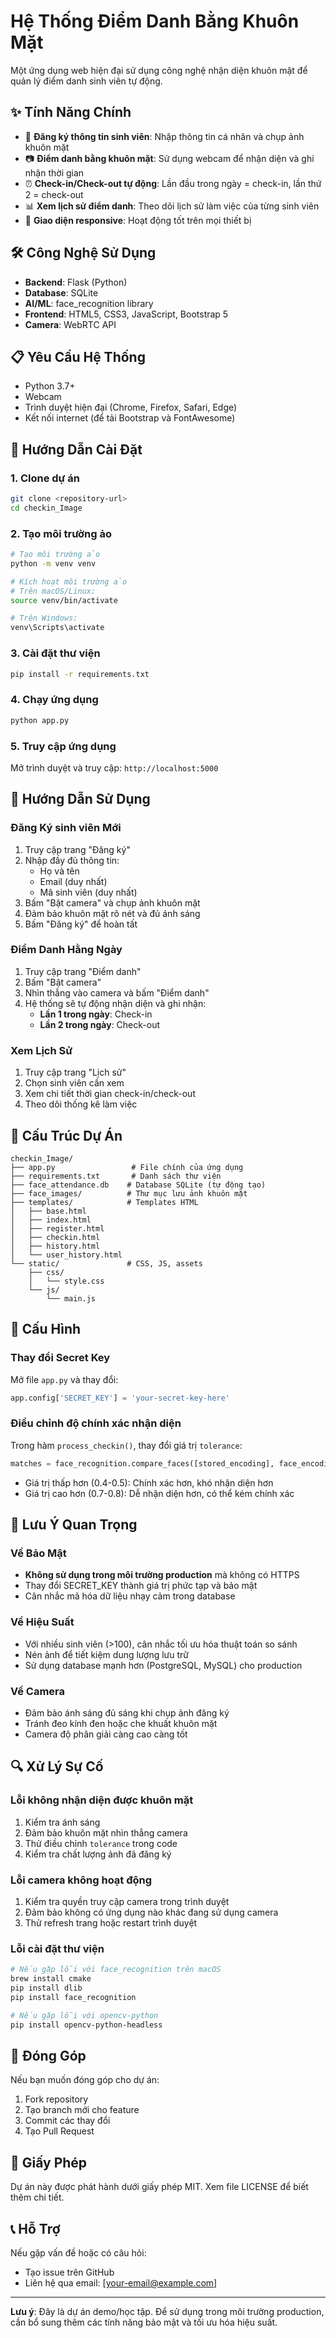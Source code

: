 # Hệ Thống Điểm Danh Bằng Khuôn Mặt

Một ứng dụng web hiện đại sử dụng công nghệ nhận diện khuôn mặt để quản lý điểm danh sinh viên tự động.

## ✨ Tính Năng Chính

- 👤 **Đăng ký thông tin sinh viên**: Nhập thông tin cá nhân và chụp ảnh khuôn mặt
- 📷 **Điểm danh bằng khuôn mặt**: Sử dụng webcam để nhận diện và ghi nhận thời gian
- ⏰ **Check-in/Check-out tự động**: Lần đầu trong ngày = check-in, lần thứ 2 = check-out
- 📊 **Xem lịch sử điểm danh**: Theo dõi lịch sử làm việc của từng sinh viên
- 📱 **Giao diện responsive**: Hoạt động tốt trên mọi thiết bị

## 🛠️ Công Nghệ Sử Dụng

- **Backend**: Flask (Python)
- **Database**: SQLite
- **AI/ML**: face_recognition library
- **Frontend**: HTML5, CSS3, JavaScript, Bootstrap 5
- **Camera**: WebRTC API

## 📋 Yêu Cầu Hệ Thống

- Python 3.7+
- Webcam
- Trình duyệt hiện đại (Chrome, Firefox, Safari, Edge)
- Kết nối internet (để tải Bootstrap và FontAwesome)

## 🚀 Hướng Dẫn Cài Đặt

### 1. Clone dự án
```bash
git clone <repository-url>
cd checkin_Image
```

### 2. Tạo môi trường ảo
```bash
# Tạo môi trường ảo
python -m venv venv

# Kích hoạt môi trường ảo
# Trên macOS/Linux:
source venv/bin/activate

# Trên Windows:
venv\Scripts\activate
```

### 3. Cài đặt thư viện
```bash
pip install -r requirements.txt
```

### 4. Chạy ứng dụng
```bash
python app.py
```

### 5. Truy cập ứng dụng
Mở trình duyệt và truy cập: `http://localhost:5000`

## 📖 Hướng Dẫn Sử Dụng

### Đăng Ký sinh viên Mới
1. Truy cập trang "Đăng ký"
2. Nhập đầy đủ thông tin:
   - Họ và tên
   - Email (duy nhất)
   - Mã sinh viên (duy nhất)
3. Bấm "Bật camera" và chụp ảnh khuôn mặt
4. Đảm bảo khuôn mặt rõ nét và đủ ánh sáng
5. Bấm "Đăng ký" để hoàn tất

### Điểm Danh Hằng Ngày
1. Truy cập trang "Điểm danh"
2. Bấm "Bật camera"
3. Nhìn thẳng vào camera và bấm "Điểm danh"
4. Hệ thống sẽ tự động nhận diện và ghi nhận:
   - **Lần 1 trong ngày**: Check-in
   - **Lần 2 trong ngày**: Check-out

### Xem Lịch Sử
1. Truy cập trang "Lịch sử"
2. Chọn sinh viên cần xem
3. Xem chi tiết thời gian check-in/check-out
4. Theo dõi thống kê làm việc

## 📁 Cấu Trúc Dự Án

```
checkin_Image/
├── app.py                 # File chính của ứng dụng
├── requirements.txt       # Danh sách thư viện
├── face_attendance.db    # Database SQLite (tự động tạo)
├── face_images/          # Thư mục lưu ảnh khuôn mặt
├── templates/            # Templates HTML
│   ├── base.html
│   ├── index.html
│   ├── register.html
│   ├── checkin.html
│   ├── history.html
│   └── user_history.html
└── static/               # CSS, JS, assets
    ├── css/
    │   └── style.css
    └── js/
        └── main.js
```

## 🔧 Cấu Hình

### Thay đổi Secret Key
Mở file `app.py` và thay đổi:
```python
app.config['SECRET_KEY'] = 'your-secret-key-here'
```

### Điều chỉnh độ chính xác nhận diện
Trong hàm `process_checkin()`, thay đổi giá trị `tolerance`:
```python
matches = face_recognition.compare_faces([stored_encoding], face_encoding, tolerance=0.6)
```
- Giá trị thấp hơn (0.4-0.5): Chính xác hơn, khó nhận diện hơn
- Giá trị cao hơn (0.7-0.8): Dễ nhận diện hơn, có thể kém chính xác

## 🚨 Lưu Ý Quan Trọng

### Về Bảo Mật
- **Không sử dụng trong môi trường production** mà không có HTTPS
- Thay đổi SECRET_KEY thành giá trị phức tạp và bảo mật
- Cân nhắc mã hóa dữ liệu nhạy cảm trong database

### Về Hiệu Suất
- Với nhiều sinh viên (>100), cân nhắc tối ưu hóa thuật toán so sánh
- Nén ảnh để tiết kiệm dung lượng lưu trữ
- Sử dụng database mạnh hơn (PostgreSQL, MySQL) cho production

### Về Camera
- Đảm bảo ánh sáng đủ sáng khi chụp ảnh đăng ký
- Tránh đeo kính đen hoặc che khuất khuôn mặt
- Camera độ phân giải càng cao càng tốt

## 🔍 Xử Lý Sự Cố

### Lỗi không nhận diện được khuôn mặt
1. Kiểm tra ánh sáng
2. Đảm bảo khuôn mặt nhìn thẳng camera
3. Thử điều chỉnh `tolerance` trong code
4. Kiểm tra chất lượng ảnh đã đăng ký

### Lỗi camera không hoạt động
1. Kiểm tra quyền truy cập camera trong trình duyệt
2. Đảm bảo không có ứng dụng nào khác đang sử dụng camera
3. Thử refresh trang hoặc restart trình duyệt

### Lỗi cài đặt thư viện
```bash
# Nếu gặp lỗi với face_recognition trên macOS
brew install cmake
pip install dlib
pip install face_recognition

# Nếu gặp lỗi với opencv-python
pip install opencv-python-headless
```

## 🤝 Đóng Góp

Nếu bạn muốn đóng góp cho dự án:
1. Fork repository
2. Tạo branch mới cho feature
3. Commit các thay đổi
4. Tạo Pull Request

## 📄 Giấy Phép

Dự án này được phát hành dưới giấy phép MIT. Xem file LICENSE để biết thêm chi tiết.

## 📞 Hỗ Trợ

Nếu gặp vấn đề hoặc có câu hỏi:
- Tạo issue trên GitHub
- Liên hệ qua email: [your-email@example.com]

---

**Lưu ý**: Đây là dự án demo/học tập. Để sử dụng trong môi trường production, cần bổ sung thêm các tính năng bảo mật và tối ưu hóa hiệu suất.